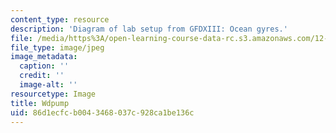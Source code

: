 ```yaml
---
content_type: resource
description: 'Diagram of lab setup from GFDXIII: Ocean gyres.'
file: /media/https%3A/open-learning-course-data-rc.s3.amazonaws.com/12-003-atmosphere-ocean-and-climate-dynamics-fall-2008/86d1ecfcb0043468037c928ca1be136c_Wdpump.jpg
file_type: image/jpeg
image_metadata:
  caption: ''
  credit: ''
  image-alt: ''
resourcetype: Image
title: Wdpump
uid: 86d1ecfc-b004-3468-037c-928ca1be136c
---
```

